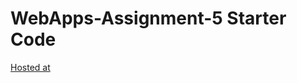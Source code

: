 # WebApps-Assignment-5 Starter Code

[Hosted at](https://44-563-web-apps-f22.github.io/44563-webapps-assignment-5-MalyalaSaiKarthik/insects.html)